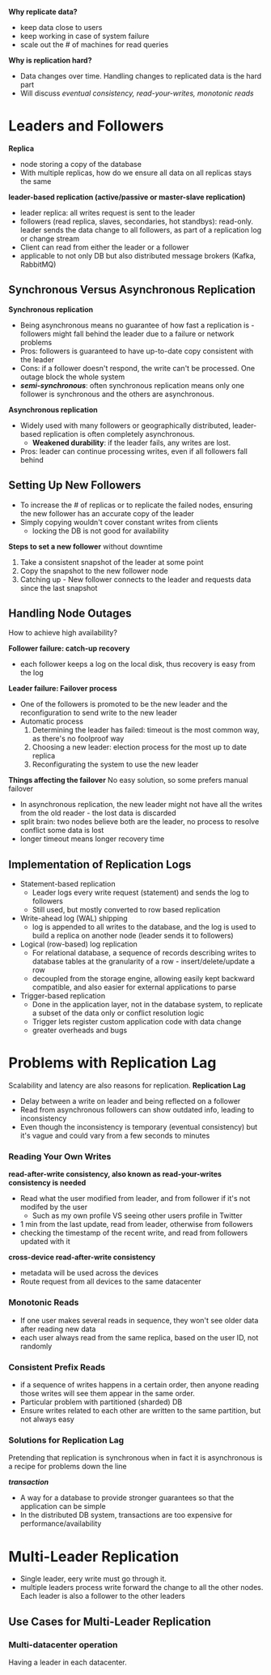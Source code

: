**Why replicate data?**
- keep data close to users
- keep working in case of system failure
- scale out the # of machines for read queries

**Why is replication hard?** 
- Data changes over time. Handling changes to replicated data is the hard part
- Will discuss _eventual consistency, read-your-writes, monotonic reads_

# Leaders and Followers
**Replica**
- node storing a copy of the database
- With multiple replicas, how do we ensure all data on all replicas stays the same

**leader-based replication (active/passive or master-slave replication)**
- leader replica: all writes request is sent to the leader
- followers (read replica, slaves, secondaries, hot standbys): read-only. leader sends the data change to all followers, as part of a replication log or change stream
- Client can read from either the leader or a follower
- applicable to not only DB but also distributed message brokers (Kafka, RabbitMQ)

## Synchronous Versus Asynchronous Replication
**Synchronous replication**
- Being asynchronous means no guarantee of how fast a replication is - followers might fall behind the leader due to a failure or network problems
- Pros: followers is guaranteed to have up-to-date copy consistent with the leader
- Cons: if a follower doesn't respond, the write can't be processed. One outage block the whole system
- **_semi-synchronous_**: often synchronous replication means only one follower is synchronous and the others are asynchronous.


**Asynchronous replication**
- Widely used with many followers or geographically distributed, leader-based replication is often completely asynchronous.
  - **Weakened durability**: if the leader fails, any writes are lost.
- Pros: leader can continue processing writes, even if all followers fall behind

## Setting Up New Followers
- To increase the # of replicas or to replicate the failed nodes, ensuring the new follower has an accurate copy of the leader
- Simply copying wouldn't cover constant writes from clients
  - locking the DB is not good for availability

**Steps to set a new follower** without downtime
1. Take a consistent snapshot of the leader at some point
2. Copy the snapshot to the new follower node
3. Catching up - New follower connects to the leader and requests data since the last snapshot

## Handling Node Outages
How to achieve high availability?

**Follower failure: catch-up recovery**
- each follower keeps a log on the local disk, thus recovery is easy from the log

**Leader failure: Failover process**
- One of the followers is promoted to be the new leader and the reconfiguration to send write to the new leader
- Automatic process
   1. Determining the leader has failed: timeout is the most common way, as there's no foolproof way
   2. Choosing a new leader: election process for the most up to date replica
   3. Reconfigurating the system to use the new leader

**Things affecting the failover**
No easy solution, so some prefers manual failover
- In asynchronous replication, the new leader might not have all the writes from the old reader - the lost data is discarded
- split brain: two nodes believe both are the leader, no process to resolve conflict some data is lost
- longer timeout means longer recovery time 

## Implementation of Replication Logs
- Statement-based replication
  - Leader logs every write request (statement) and sends the log to followers
  - Still used, but mostly converted to row based replication
- Write-ahead log (WAL) shipping
  - log is appended to all writes to the database, and the log is used to build a replica on another node (leader sends it to followers)
- Logical (row-based) log replication
  - For relational database, a sequence of records describing writes to database tables at the granularity of a row - insert/delete/update a row
  - decoupled from the storage engine, allowing easily kept backward compatible, and also easier for external applications to parse
- Trigger-based replication
  - Done in the application layer, not in the database system, to replicate a subset of the data only or conflict resolution logic
  - Trigger lets register custom application code with data change
  - greater overheads and bugs

# Problems with Replication Lag
Scalability and latency are also reasons for replication.
**Replication Lag**
- Delay between a write on leader and being reflected on a follower
- Read from asynchronous followers can show outdated info, leading to inconsistency
- Even though the inconsistency is temporary (eventual consistency) but it's vague and could vary from a few seconds to minutes

### Reading Your Own Writes
**read-after-write consistency, also known as read-your-writes consistency is needed**
- Read what the user modified from leader, and from follower if it's not modifed by the user
  - Such as my own profile VS seeing other users profile in Twitter
- 1 min from the last update, read from leader, otherwise from followers
- checking the timestamp of the recent write, and read from followers updated with it

**cross-device read-after-write consistency**
- metadata will be used across the devices
- Route request from all devices to the same datacenter

### Monotonic Reads
- If one user makes several reads in sequence, they won't see older data after reading new data
- each user always read from the same replica, based on the user ID, not randomly

### Consistent Prefix Reads
- if a sequence of writes happens in a certain order, then anyone reading those writes will see them appear in the same order.
- Particular problem with partitioned (sharded) DB
- Ensure writes related to each other are written to the same partition, but not always easy

### Solutions for Replication Lag
Pretending that replication is synchronous when in fact it is asynchronous is a recipe for problems down the line

_**transaction**_
- A way for a database to provide stronger guarantees so that the application can be simple
- In the distributed DB system, transactions are too expensive for performance/availability


# Multi-Leader Replication
- Single leader, eery write must go through it.
- multiple leaders process write forward the change to all the other nodes. Each leader is also a follower to the other leaders

## Use Cases for Multi-Leader Replication
### Multi-datacenter operation
Having a leader in each datacenter. 



